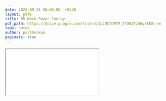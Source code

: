 ```yaml
---
date: 2022-09-11 00:00:00  +0530
layout: pdfs
title: 05 Work Power Energy
pdf_path: https://drive.google.com/file/d/1sJOCTdMTP_TfO6JTzh6yEkK8n-ecZEuW/preview?usp=sharing
tags: notes
author: parthnikam
paginate: true
---
```


<iframe class="embed-pdf" src="{{ page.pdf_path }}#toolbar=0" seamless="seamless" scrolling="no" style="overflow:hidden"></iframe>
